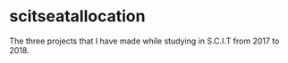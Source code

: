 # scitseatallocation
The three projects that I have made while studying in S.C.I.T from 2017 to 2018.
